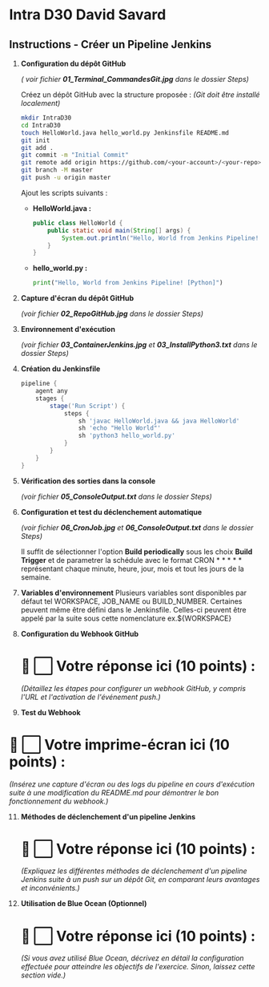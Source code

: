 # Intra D30 David Savard

## Instructions - Créer un Pipeline Jenkins

1. **Configuration du dépôt GitHub**

    _( voir fichier **01_Terminal_CommandesGit.jpg** dans le dossier Steps)_

   Créez un dépôt GitHub avec la structure proposée :
    _(Git doit être installé localement)_

   ```bash
   mkdir IntraD30
   cd IntraD30
   touch HelloWorld.java hello_world.py Jenkinsfile README.md
   git init
   git add .
   git commit -m "Initial Commit"
   git remote add origin https://github.com/<your-account>/<your-repo>.git
   git branch -M master
   git push -u origin master
   ```

   Ajout les scripts suivants :

   - **HelloWorld.java :**
     ```java
     public class HelloWorld {
         public static void main(String[] args) {
             System.out.println("Hello, World from Jenkins Pipeline! [Java]");
         }
     }
     ```

   - **hello_world.py :**
     ```python
     print("Hello, World from Jenkins Pipeline! [Python]")
     ```

2. **Capture d'écran du dépôt GitHub**

    _(voir fichier **02_RepoGitHub.jpg** dans le dossier Steps)_
   
3. **Environnement d'exécution**

   _(voir fichier **03_ContainerJenkins.jpg** et **03_InstallPython3.txt** dans le dossier Steps)_

4. **Création du Jenkinsfile**
   ```groovy
   pipeline {
       agent any
       stages {
           stage('Run Script') {
               steps {
                   sh 'javac HelloWorld.java && java HelloWorld'
                   sh 'echo "Hello World"'
                   sh 'python3 hello_world.py'
               }
           }
       }
   }
   ```

5. **Vérification des sorties dans la console**

   _(voir fichier **05_ConsoleOutput.txt** dans le dossier Steps)_

6. **Configuration et test du déclenchement automatique**

    _(voir fichier **06_CronJob.jpg** et **06_ConsoleOutput.txt** dans le dossier Steps)_

   Il suffit de sélectionner l'option **Build periodically** sous les choix **Build Trigger** et de parametrer la schédule avec le format CRON * * * * * représentant chaque minute, heure, jour, mois et tout les jours de la semaine.

7. **Variables d'environnement**
   Plusieurs variables sont disponibles par défaut tel WORKSPACE, JOB_NAME ou BUILD_NUMBER.
   Certaines peuvent même être défini dans le Jenkinsfile.
   Celles-ci peuvent être appelé par la suite sous cette nomenclature ex.${WORKSPACE} 



9. **Configuration du Webhook GitHub**

   # 📌 **⬜ Votre réponse ici (10 points) :**  
   _(Détaillez les étapes pour configurer un webhook GitHub, y compris l'URL et l'activation de l'événement push.)_

10. **Test du Webhook**

   # 📌 **⬜ Votre imprime-écran ici (10 points) :**  
   _(Insérez une capture d'écran ou des logs du pipeline en cours d'exécution suite à une modification du README.md pour démontrer le bon fonctionnement du webhook.)_

11. **Méthodes de déclenchement d'un pipeline Jenkins**

    # 📌 **⬜ Votre réponse ici (10 points) :**  
    _(Expliquez les différentes méthodes de déclenchement d'un pipeline Jenkins suite à un push sur un dépôt Git, en comparant leurs avantages et inconvénients.)_

12. **Utilisation de Blue Ocean (Optionnel)**

    # 📌 **⬜ Votre réponse ici (10 points) :**  
    _(Si vous avez utilisé Blue Ocean, décrivez en détail la configuration effectuée pour atteindre les objectifs de l'exercice. Sinon, laissez cette section vide.)_
